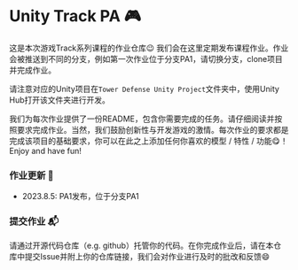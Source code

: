 # Unity Track PA :video_game: 

这是本次游戏Track系列课程的作业仓库:wink: 我们会在这里定期发布课程作业。作业会被推送到不同的分支，例如第一次作业位于分支PA1，请切换分支，clone项目并完成作业。

请注意对应的Unity项目在`Tower Defense Unity Project`文件夹中，使用Unity Hub打开该文件夹进行开发。

我们为每次作业提供了一份README，包含你需要完成的任务。请仔细阅读并按照要求完成作业。当然，我们鼓励创新性与开发游戏的激情。每次作业的要求都是完成该项目的基础要求，你可以在此之上添加任何你喜欢的模型 / 特性 / 功能:yum:！Enjoy and have fun!

### 作业更新 :memo:

- 2023.8.5: PA1发布，位于分支PA1

### 提交作业 :mailbox_with_mail:

请通过开源代码仓库（e.g. github）托管你的代码。在你完成作业后，请在本仓库中提交Issue并附上你的仓库链接，我们会对作业进行及时的批改和反馈:smile:

